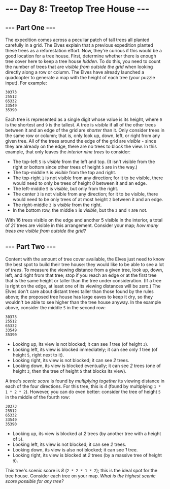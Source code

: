 # --- Day 8: Treetop Tree House ---

## --- Part One ---
The expedition comes across a peculiar patch of tall trees all planted carefully in a grid. The Elves explain that a previous expedition planted these trees as a reforestation effort. Now, they're curious if this would be a good location for a tree house.
First, determine whether there is enough tree cover here to keep a tree house *hidden*. To do this, you need to count the number of trees that are *visible from outside the grid* when looking directly along a row or column.
The Elves have already launched a quadcopter to generate a map with the height of each tree (your puzzle input). For example:

    30373
    25512
    65332
    33549
    35390

Each tree is represented as a single digit whose value is its height, where `0` is the shortest and `9` is the tallest.
A tree is *visible* if all of the other trees between it and an edge of the grid are *shorter* than it. Only consider trees in the same row or column; that is, only look up, down, left, or right from any given tree.
All of the trees around the edge of the grid are *visible* - since they are already on the edge, there are no trees to block the view. In this example, that only leaves the *interior nine trees* to consider:

 - The top-left `5` is *visible* from the left and top. (It isn't visible from the right or bottom since other trees of height `5` are in the way.)
 - The top-middle `5` is *visible* from the top and right.
 - The top-right `1` is not visible from any direction; for it to be visible, there would need to only be trees of height *0* between it and an edge.
 - The left-middle `5` is *visible*, but only from the right.
 - The center `3` is not visible from any direction; for it to be visible, there would need to be only trees of at most height `2` between it and an edge.
 - The right-middle `3` is *visible* from the right.
 - In the bottom row, the middle `5` is *visible*, but the `3` and `4` are not.

With 16 trees visible on the edge and another 5 visible in the interior, a total of *21* trees are visible in this arrangement.
Consider your map; *how many trees are visible from outside the grid?*


## --- Part Two ---
Content with the amount of tree cover available, the Elves just need to know the best spot to build their tree house: they would like to be able to see a lot of *trees*.
To measure the viewing distance from a given tree, look up, down, left, and right from that tree; stop if you reach an edge or at the first tree that is the same height or taller than the tree under consideration. (If a tree is right on the edge, at least one of its viewing distances will be zero.)
The Elves don't care about distant trees taller than those found by the rules above; the proposed tree house has large eaves to keep it dry, so they wouldn't be able to see higher than the tree house anyway.
In the example above, consider the middle `5` in the second row:

    30373
    25512
    65332
    33549
    35390


 - Looking up, its view is not blocked; it can see *1* tree (of height `3`).
 - Looking left, its view is blocked immediately; it can see only *1* tree (of height `5`, right next to it).
 - Looking right, its view is not blocked; it can see *2* trees.
 - Looking down, its view is blocked eventually; it can see *2* trees (one of height `3`, then the tree of height `5` that blocks its view).

A tree's *scenic score* is found by *multiplying together* its viewing distance in each of the four directions. For this tree, this is *4* (found by multiplying `1 * 1 * 2 * 2`).
However, you can do even better: consider the tree of height `5` in the middle of the fourth row:

    30373
    25512
    65332
    33549
    35390


 - Looking up, its view is blocked at *2* trees (by another tree with a height of `5`).
 - Looking left, its view is not blocked; it can see *2* trees.
 - Looking down, its view is also not blocked; it can see *1* tree.
 - Looking right, its view is blocked at *2* trees (by a massive tree of height `9`).

This tree's scenic score is *8* (`2 * 2 * 1 * 2`); this is the ideal spot for the tree house.
Consider each tree on your map. *What is the highest scenic score possible for any tree?*
